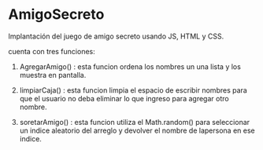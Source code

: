 # AmigoSecreto
Implantación del juego de amigo secreto usando JS, HTML y CSS.

cuenta con tres funciones:

1. AgregarAmigo() : esta funcion ordena los nombres un una lista y los muestra en pantalla.

2. limpiarCaja() : esta funcion limpia el espacio de escribir nombres para que el usuario no deba eliminar lo que ingreso para agregar otro nombre.

3. soretarAmigo() : esta funcion utiliza el Math.random() para seleccionar un indice aleatorio del arreglo y devolver el nombre de lapersona en ese indice. 
